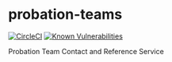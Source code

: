 # probation-teams
[![CircleCI](https://circleci.com/gh/ministryofjustice/probation-teams/tree/master.svg?style=svg)](https://circleci.com/gh/ministryofjustice/probation-teams)
[![Known Vulnerabilities](https://snyk.io/test/github/ministryofjustice/probation-teams/badge.svg)](https://snyk.io/test/github/ministryofjustice/probation-teams)

Probation Team Contact and Reference Service

